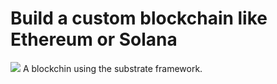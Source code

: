 # Build a custom blockchain like Ethereum or Solana
<img src="https://img.shields.io/badge/Custom%20Chain-New-yellow">
A blockchin using the substrate framework.
